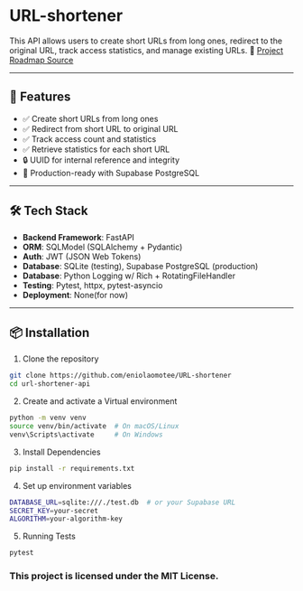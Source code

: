 # URL-shortener
This API allows users to create short URLs from long ones, redirect to the original URL, track access statistics, and manage existing URLs.
📌 [Project Roadmap Source](https://roadmap.sh/projects/url-shortening-service)

---

## 🚀 Features
- ✅ Create short URLs from long ones
- ✅ Redirect from short URL to original URL
- ✅ Track access count and statistics
- ✅ Retrieve statistics for each short URL
- 🔒 UUID for internal reference and integrity
- 🧰 Production-ready with Supabase PostgreSQL
---

## 🛠️ Tech Stack

- **Backend Framework**: FastAPI
- **ORM**: SQLModel (SQLAlchemy + Pydantic)
- **Auth**: JWT (JSON Web Tokens)
- **Database**: SQLite (testing), Supabase PostgreSQL (production)
- **Database**:  Python Logging w/ Rich + RotatingFileHandler
- **Testing**: Pytest, httpx, pytest-asyncio
- **Deployment**: None(for now)

---

## 📦 Installation

1. Clone the repository

```bash
git clone https://github.com/eniolaomotee/URL-shortener
cd url-shortener-api
```

2. Create and activate a Virtual environment

```bash
python -m venv venv
source venv/bin/activate  # On macOS/Linux
venv\Scripts\activate     # On Windows
```

3. Install Dependencies

```bash
pip install -r requirements.txt
```

4. Set up environment variables
```bash
DATABASE_URL=sqlite:///./test.db  # or your Supabase URL
SECRET_KEY=your-secret
ALGORITHM=your-algorithm-key
```

5. Running Tests
``` bash
pytest
```



### This project is licensed under the MIT License.
